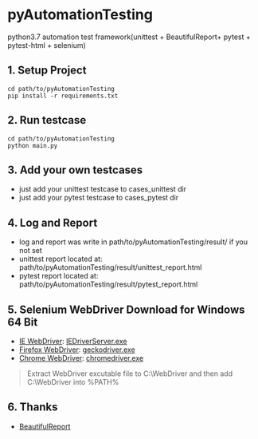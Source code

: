 # pyAutomationTesting
python3.7 automation test framework(unittest + BeautifulReport+ pytest + pytest-html + selenium)


## 1. Setup Project
```
cd path/to/pyAutomationTesting
pip install -r requirements.txt
```

## 2. Run testcase
```
cd path/to/pyAutomationTesting
python main.py
```

## 3. Add your own testcases
- just add your unittest testcase to cases_unittest dir
- just add your pytest testcase to cases_pytest dir

## 4. Log and Report
- log and report was write in path/to/pyAutomationTesting/result/ if you not set
- unittest report located at: path/to/pyAutomationTesting/result/unittest_report.html
- pytest report located at: path/to/pyAutomationTesting/result/pytest_report.html

## 5. Selenium WebDriver Download for Windows 64 Bit
- [IE WebDriver](http://selenium-release.storage.googleapis.com/index.html): [IEDriverServer.exe](http://selenium-release.storage.googleapis.com/index.html?path=3.9/IEDriverServer_x64_3.9.0.zip)
- [Firefox WebDriver](https://github.com/mozilla/geckodriver/releases): [geckodriver.exe](https://github.com/mozilla/geckodriver/releases/download/v0.24.0/geckodriver-v0.24.0-win64.zip)
- [Chrome WebDriver](http://npm.taobao.org/mirrors/chromedriver): [chromedriver.exe](http://npm.taobao.org/mirrors/chromedriver/77.0.3865.40/chromedriver_win32.zip)
> Extract WebDriver excutable file to C:\WebDriver and then add C:\WebDriver into %PATH%

## 6. Thanks
- [BeautifulReport](https://github.com/TesterlifeRaymond/BeautifulReport)

